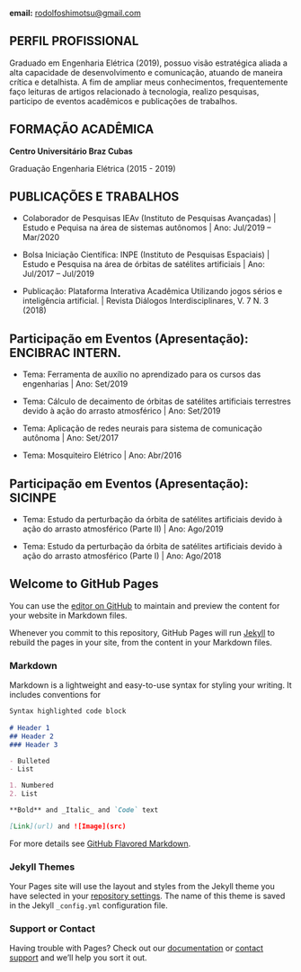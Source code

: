 **email:** rodolfoshimotsu@gmail.com

## PERFIL PROFISSIONAL
Graduado em Engenharia Elétrica (2019), possuo visão estratégica aliada a alta capacidade de desenvolvimento e comunicação, atuando de maneira crítica e detalhista.
A fim de ampliar meus conhecimentos, frequentemente faço leituras de artigos relacionado à tecnologia, realizo pesquisas, participo de eventos acadêmicos e publicações de trabalhos.

## FORMAÇÃO ACADÊMICA
**Centro Universitário Braz Cubas**

Graduação Engenharia Elétrica (2015 - 2019)

## PUBLICAÇÕES E TRABALHOS
- Colaborador de Pesquisas IEAv (Instituto de Pesquisas Avançadas) | Estudo e Pequisa na área de sistemas autônomos | Ano: Jul/2019 – Mar/2020

- Bolsa Iniciação Científica: INPE (Instituto de Pesquisas Espaciais) | Estudo e Pesquisa na área de órbitas de satélites artificiais | Ano: Jul/2017 – Jul/2019

- Publicação: Plataforma Interativa Acadêmica Utilizando jogos sérios e inteligência artificial. | Revista Diálogos Interdisciplinares, V. 7 N. 3 (2018)

## Participação em Eventos (Apresentação): ENCIBRAC INTERN.
- Tema: Ferramenta de auxílio no aprendizado para os cursos das engenharias | Ano: Set/2019

- Tema: Cálculo de decaimento de órbitas de satélites artificiais terrestres devido à ação do arrasto atmosférico | Ano: Set/2019

- Tema: Aplicação de redes neurais para sistema de comunicação autônoma | Ano: Set/2017

- Tema: Mosquiteiro Elétrico | Ano: Abr/2016

## Participação em Eventos (Apresentação): SICINPE
- Tema: Estudo da perturbação da órbita de satélites artificiais devido à ação do arrasto atmosférico (Parte II) | Ano: Ago/2019

- Tema: Estudo da perturbação da órbita de satélites artificiais devido à ação do arrasto atmosférico (Parte I) | Ano: Ago/2018
  
  
## Welcome to GitHub Pages

You can use the [editor on GitHub](https://github.com/shimotsulyu/teste/edit/gh-pages/index.md) to maintain and preview the content for your website in Markdown files.

Whenever you commit to this repository, GitHub Pages will run [Jekyll](https://jekyllrb.com/) to rebuild the pages in your site, from the content in your Markdown files.

### Markdown

Markdown is a lightweight and easy-to-use syntax for styling your writing. It includes conventions for

```markdown
Syntax highlighted code block
 
# Header 1
## Header 2
### Header 3

- Bulleted
- List

1. Numbered
2. List

**Bold** and _Italic_ and `Code` text

[Link](url) and ![Image](src)
```

For more details see [GitHub Flavored Markdown](https://guides.github.com/features/mastering-markdown/).

### Jekyll Themes

Your Pages site will use the layout and styles from the Jekyll theme you have selected in your [repository settings](https://github.com/shimotsulyu/teste/settings). The name of this theme is saved in the Jekyll `_config.yml` configuration file.

### Support or Contact

Having trouble with Pages? Check out our [documentation](https://docs.github.com/categories/github-pages-basics/) or [contact support](https://github.com/contact) and we’ll help you sort it out.
